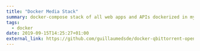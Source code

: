 ```yaml
---
title: "Docker Media Stack"
summary: docker-compose stack of all web apps and APIs dockerized in my media server
tags:
  - docker
date: 2019-09-15T14:25:27+01:00
external_link: https://github.com/guillaumedsde/docker-qbittorrent-openvpn
---
```

